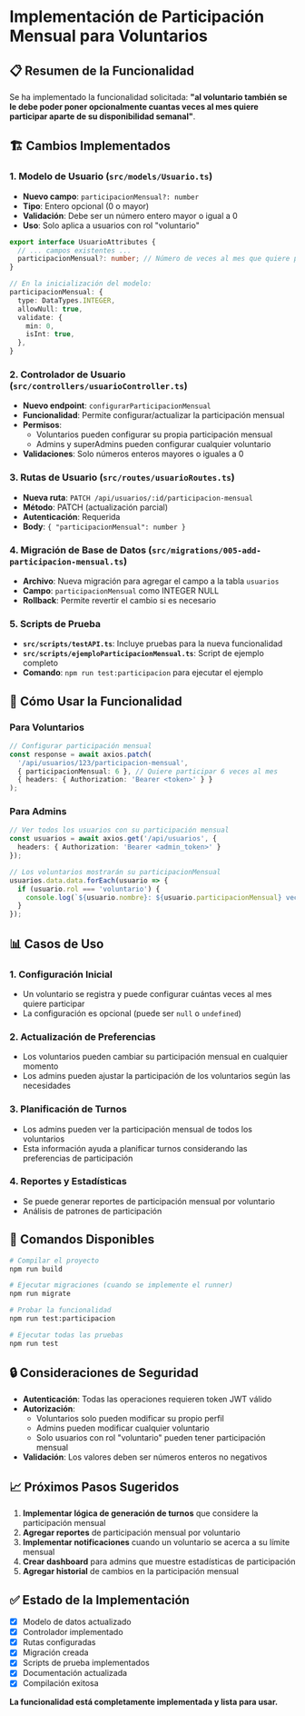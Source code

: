 # Implementación de Participación Mensual para Voluntarios

## 📋 Resumen de la Funcionalidad

Se ha implementado la funcionalidad solicitada: **"al voluntario también se le debe poder poner opcionalmente cuantas veces al mes quiere participar aparte de su disponibilidad semanal"**.

## 🏗️ Cambios Implementados

### 1. Modelo de Usuario (`src/models/Usuario.ts`)

- **Nuevo campo**: `participacionMensual?: number`
- **Tipo**: Entero opcional (0 o mayor)
- **Validación**: Debe ser un número entero mayor o igual a 0
- **Uso**: Solo aplica a usuarios con rol "voluntario"

```typescript
export interface UsuarioAttributes {
  // ... campos existentes ...
  participacionMensual?: number; // Número de veces al mes que quiere participar (opcional)
}

// En la inicialización del modelo:
participacionMensual: {
  type: DataTypes.INTEGER,
  allowNull: true,
  validate: {
    min: 0,
    isInt: true,
  },
}
```

### 2. Controlador de Usuario (`src/controllers/usuarioController.ts`)

- **Nuevo endpoint**: `configurarParticipacionMensual`
- **Funcionalidad**: Permite configurar/actualizar la participación mensual
- **Permisos**: 
  - Voluntarios pueden configurar su propia participación mensual
  - Admins y superAdmins pueden configurar cualquier voluntario
- **Validaciones**: Solo números enteros mayores o iguales a 0

### 3. Rutas de Usuario (`src/routes/usuarioRoutes.ts`)

- **Nueva ruta**: `PATCH /api/usuarios/:id/participacion-mensual`
- **Método**: PATCH (actualización parcial)
- **Autenticación**: Requerida
- **Body**: `{ "participacionMensual": number }`

### 4. Migración de Base de Datos (`src/migrations/005-add-participacion-mensual.ts`)

- **Archivo**: Nueva migración para agregar el campo a la tabla `usuarios`
- **Campo**: `participacionMensual` como INTEGER NULL
- **Rollback**: Permite revertir el cambio si es necesario

### 5. Scripts de Prueba

- **`src/scripts/testAPI.ts`**: Incluye pruebas para la nueva funcionalidad
- **`src/scripts/ejemploParticipacionMensual.ts`**: Script de ejemplo completo
- **Comando**: `npm run test:participacion` para ejecutar el ejemplo

## 🔧 Cómo Usar la Funcionalidad

### Para Voluntarios

```typescript
// Configurar participación mensual
const response = await axios.patch(
  '/api/usuarios/123/participacion-mensual',
  { participacionMensual: 6 }, // Quiere participar 6 veces al mes
  { headers: { Authorization: 'Bearer <token>' } }
);
```

### Para Admins

```typescript
// Ver todos los usuarios con su participación mensual
const usuarios = await axios.get('/api/usuarios', {
  headers: { Authorization: 'Bearer <admin_token>' }
});

// Los voluntarios mostrarán su participacionMensual
usuarios.data.data.forEach(usuario => {
  if (usuario.rol === 'voluntario') {
    console.log(`${usuario.nombre}: ${usuario.participacionMensual} veces al mes`);
  }
});
```

## 📊 Casos de Uso

### 1. Configuración Inicial
- Un voluntario se registra y puede configurar cuántas veces al mes quiere participar
- La configuración es opcional (puede ser `null` o `undefined`)

### 2. Actualización de Preferencias
- Los voluntarios pueden cambiar su participación mensual en cualquier momento
- Los admins pueden ajustar la participación de los voluntarios según las necesidades

### 3. Planificación de Turnos
- Los admins pueden ver la participación mensual de todos los voluntarios
- Esta información ayuda a planificar turnos considerando las preferencias de participación

### 4. Reportes y Estadísticas
- Se puede generar reportes de participación mensual por voluntario
- Análisis de patrones de participación

## 🚀 Comandos Disponibles

```bash
# Compilar el proyecto
npm run build

# Ejecutar migraciones (cuando se implemente el runner)
npm run migrate

# Probar la funcionalidad
npm run test:participacion

# Ejecutar todas las pruebas
npm run test
```

## 🔒 Consideraciones de Seguridad

- **Autenticación**: Todas las operaciones requieren token JWT válido
- **Autorización**: 
  - Voluntarios solo pueden modificar su propio perfil
  - Admins pueden modificar cualquier voluntario
  - Solo usuarios con rol "voluntario" pueden tener participación mensual
- **Validación**: Los valores deben ser números enteros no negativos

## 📈 Próximos Pasos Sugeridos

1. **Implementar lógica de generación de turnos** que considere la participación mensual
2. **Agregar reportes** de participación mensual por voluntario
3. **Implementar notificaciones** cuando un voluntario se acerca a su límite mensual
4. **Crear dashboard** para admins que muestre estadísticas de participación
5. **Agregar historial** de cambios en la participación mensual

## ✅ Estado de la Implementación

- [x] Modelo de datos actualizado
- [x] Controlador implementado
- [x] Rutas configuradas
- [x] Migración creada
- [x] Scripts de prueba implementados
- [x] Documentación actualizada
- [x] Compilación exitosa

**La funcionalidad está completamente implementada y lista para usar.**
